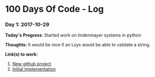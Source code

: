 # 100 Days Of Code - Log

### Day 1: 2017-10-29

**Today's Progress**: Started work on lindenmayer systems in python 

**Thoughts:** It would be nice if an Lsys would be able to validate a string.

**Link(s) to work:**

1. [New github project](https://github.com/lgalke/linsys)
2. [Initial implementation](https://github.com/lgalke/linsys/commit/72c8c4c125fcaf5a9d650b345358e56cbf9b52af)
